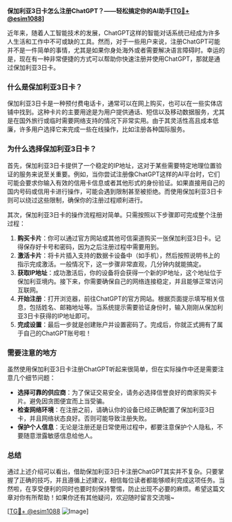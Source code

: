 **保加利亚3日卡怎么注册ChatGPT？——轻松搞定你的AI助手[[TG💪+ @esim1088](https://t.me/s/esim1088)]**

近年来，随着人工智能技术的发展，ChatGPT这样的智能对话系统已经成为许多人生活和工作中不可或缺的工具。然而，对于一些用户来说，注册ChatGPT可能并不是一件简单的事情，尤其是如果你身处海外或者需要解决语言障碍时。幸运的是，现在有一种非常便捷的方式可以帮助你快速注册并使用ChatGPT，那就是通过保加利亚3日卡。

### 什么是保加利亚3日卡？

保加利亚3日卡是一种预付费电话卡，通常可以在网上购买，也可以在一些实体店铺中找到。这种卡片的主要用途是为用户提供通话、短信以及移动数据服务，尤其是在国外旅行或临时需要网络支持的情况下非常实用。由于其灵活性高且成本低廉，许多用户选择它来完成一些在线操作，比如注册各种国际服务。

### 为什么选择保加利亚3日卡？

首先，保加利亚3日卡提供了一个稳定的IP地址，这对于某些需要特定地理位置验证的服务来说至关重要。例如，当你尝试注册像ChatGPT这样的AI平台时，它们可能会要求你输入有效的信用卡信息或者其他形式的身份验证。如果直接用自己的国内号码或信用卡进行操作，可能会遇到限制甚至被拒绝。而使用保加利亚3日卡则可以绕过这些限制，确保你的注册过程顺利进行。

其次，保加利亚3日卡的操作流程相对简单。只需按照以下步骤即可完成整个注册过程：

1. **购买卡片**：你可以通过官方网站或其他可信渠道购买一张保加利亚3日卡。记得保存好卡号和密码，因为之后注册过程中需要用到。
2. **激活卡片**：将卡片插入支持的数据卡设备中（如手机），然后按照说明书上的指示完成激活。一般情况下，这一步骤非常直观，几分钟内就能搞定。
3. **获取IP地址**：成功激活后，你的设备将会获得一个新的IP地址，这个地址位于保加利亚境内。接下来，你需要确保自己的网络连接稳定，并且能够正常访问互联网。
4. **开始注册**：打开浏览器，前往ChatGPT的官方网站。根据页面提示填写相关信息，包括姓名、邮箱地址等。当系统提示需要验证身份时，输入刚刚从保加利亚3日卡获得的IP地址即可。
5. **完成设置**：最后一步就是创建账户并设置密码了。完成后，你就正式拥有了属于自己的ChatGPT账号啦！

### 需要注意的地方

虽然使用保加利亚3日卡注册ChatGPT听起来很简单，但在实际操作中还是需要注意几个细节问题：

- **选择可靠的供应商**：为了保证交易安全，请务必选择信誉良好的商家购买卡片。避免因贪图便宜而上当受骗。
- **检查网络环境**：在注册之前，请确认你的设备已经正确配置了保加利亚3日卡，并且网络状态良好。否则可能导致注册失败。
- **保护个人信息**：无论是注册还是日常使用过程中，都要注意保护个人隐私，不要随意泄露敏感信息给他人。

### 总结

通过上述介绍可以看出，借助保加利亚3日卡注册ChatGPT其实并不复杂。只要掌握了正确的技巧，并且遵循上述建议，相信每位读者都能够顺利完成这项任务。当然啦，在享受便利的同时也要时刻保持警惕，防止出现不必要的麻烦。希望这篇文章对你有所帮助！如果你还有其他疑问，欢迎随时留言交流哦~

[[TG💪+ @esim1088](https://t.me/s/esim1088) ![Image](https://i.postimg.cc/4NQfJmqS/Snipaste-2025-05-13-00-14-12.png)]
